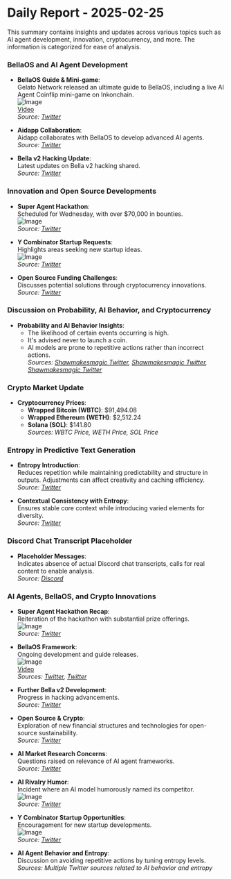 # Daily Report - 2025-02-25

This summary contains insights and updates across various topics such as AI agent development, innovation, cryptocurrency, and more. The information is categorized for ease of analysis.

### BellaOS and AI Agent Development
- **BellaOS Guide & Mini-game**:  
  Gelato Network released an ultimate guide to BellaOS, including a live AI Agent Coinflip mini-game on Inkonchain.  
  ![Image](https://pbs.twimg.com/ext_tw_video_thumb/1894406170510499840/pu/img/KM6zVCrhDtipqTb-.jpg)  
  [Video](https://video.twimg.com/ext_tw_video/1894406170510499840/pu/vid/avc1/1080x1080/tRhNa--bwSTIXYA5.mp4?tag=14)  
  *Source: [Twitter](https://twitter.com/ai16zdao/status/1894455875135217978)*

- **Aidapp Collaboration**:  
  Aidapp collaborates with BellaOS to develop advanced AI agents.  
  *Source: [Twitter](https://twitter.com/ai16zdao/status/1894386651431846215)*

- **Bella v2 Hacking Update**:  
  Latest updates on Bella v2 hacking shared.  
  *Source: [Twitter](https://twitter.com/shawmakesmagic/status/1894522700003213336)*

### Innovation and Open Source Developments
- **Super Agent Hackathon**:  
  Scheduled for Wednesday, with over $70,000 in bounties.  
  ![Image](https://pbs.twimg.com/media/GkkGzchasAARq3X.png)  
  *Source: [Twitter](https://twitter.com/ai16zdao/status/1894386775381995734)*

- **Y Combinator Startup Requests**:  
  Highlights areas seeking new startup ideas.  
  ![Image](https://pbs.twimg.com/media/GkmY_YwWAAAWvLX.jpg)  
  *Source: [Twitter](https://twitter.com/shawmakesmagic/status/1894476256319868942)*

- **Open Source Funding Challenges**:  
  Discusses potential solutions through cryptocurrency innovations.  
  *Source: [Twitter](https://twitter.com/dankvr/status/1894229555285459263)*

### Discussion on Probability, AI Behavior, and Cryptocurrency
- **Probability and AI Behavior Insights**:  
  - The likelihood of certain events occurring is high.  
  - It's advised never to launch a coin.  
  - AI models are prone to repetitive actions rather than incorrect actions.  
  *Sources: [Shawmakesmagic Twitter](https://twitter.com/shawmakesmagic/status/1894287038322807027), [Shawmakesmagic Twitter](https://twitter.com/shawmakesmagic/status/1894476770356990394), [Shawmakesmagic Twitter](https://twitter.com/shawmakesmagic/status/1894292478137958733)*

### Crypto Market Update
- **Cryptocurrency Prices**:  
  - **Wrapped Bitcoin (WBTC)**: $91,494.08  
  - **Wrapped Ethereum (WETH)**: $2,512.24  
  - **Solana (SOL)**: $141.80  
  *Sources: WBTC Price, WETH Price, SOL Price*

### Entropy in Predictive Text Generation
- **Entropy Introduction**:  
  Reduces repetition while maintaining predictability and structure in outputs. Adjustments can affect creativity and caching efficiency.  
  *Source: [Twitter](https://twitter.com/shawmakesmagic/status/1894304759668248621)*

- **Contextual Consistency with Entropy**:  
  Ensures stable core context while introducing varied elements for diversity.  
  *Source: [Twitter](https://twitter.com/shawmakesmagic/status/1894286157233754364)*

### Discord Chat Transcript Placeholder
- **Placeholder Messages**:  
  Indicates absence of actual Discord chat transcripts, calls for real content to enable analysis.  
  *Source: [Discord](https://discord.com/channels/1253563208833433701/1326603270893867064)*

### AI Agents, BellaOS, and Crypto Innovations
- **Super Agent Hackathon Recap**:  
  Reiteration of the hackathon with substantial prize offerings.  
  ![Image](https://pbs.twimg.com/media/GkkGzchasAARq3X.png)  
  *Source: [Twitter](https://twitter.com/ai16zdao/status/1894386775381995734)*

- **BellaOS Framework**:  
  Ongoing development and guide releases.  
  ![Image](https://pbs.twimg.com/ext_tw_video_thumb/1894406170510499840/pu/img/KM6zVCrhDtipqTb-.jpg)  
  [Video](https://video.twimg.com/ext_tw_video/1894406170510499840/pu/vid/avc1/1080x1080/tRhNa--bwSTIXYA5.mp4?tag=14)  
  *Sources: [Twitter](https://twitter.com/ai16zdao/status/1894455875135217978), [Twitter](https://twitter.com/ai16dao_/status/1894455682914542070)*

- **Further Bella v2 Development**:  
  Progress in hacking advancements.  
  *Source: [Twitter](https://twitter.com/shawmakesmagic/status/1894522700003213336)*

- **Open Source & Crypto**:  
  Exploration of new financial structures and technologies for open-source sustainability.  
  *Source: [Twitter](https://twitter.com/dankvr/status/1894229555285459263)*

- **AI Market Research Concerns**:  
  Questions raised on relevance of AI agent frameworks.  
  *Source: [Twitter](https://twitter.com/0xwitchy/status/1894338059610750992)*

- **AI Rivalry Humor**:  
  Incident where an AI model humorously named its competitor.  
  ![Image](https://pbs.twimg.com/media/GkpvtOKWgAADHIg.jpg)  
  *Source: [Twitter](https://twitter.com/shawmakesmagic/status/1894498810271076733)*

- **Y Combinator Startup Opportunities**:  
  Encouragement for new startup developments.  
  ![Image](https://pbs.twimg.com/media/GkmY_YwWAAAWvLX.jpg)  
  *Source: [Twitter](https://twitter.com/shawmakesmagic/status/1894476256319868942)*

- **AI Agent Behavior and Entropy**:  
  Discussion on avoiding repetitive actions by tuning entropy levels.  
  *Sources: Multiple Twitter sources related to AI behavior and entropy*
